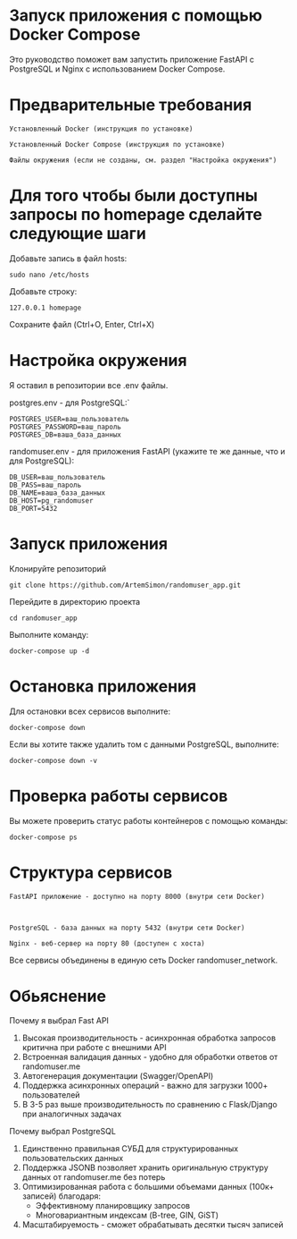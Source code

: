 # Запуск приложения с помощью Docker Compose

Это руководство поможет вам запустить приложение FastAPI с PostgreSQL и Nginx с использованием Docker Compose.

# Предварительные требования

    Установленный Docker (инструкция по установке)

    Установленный Docker Compose (инструкция по установке)

    Файлы окружения (если не созданы, см. раздел "Настройка окружения")

# Для  того чтобы были доступны запросы по homepage сделайте следующие шаги

Добавьте запись в файл hosts:

```
sudo nano /etc/hosts
```

Добавьте строку:

```
127.0.0.1 homepage
```

Сохраните файл (Ctrl+O, Enter, Ctrl+X)

# Настройка окружения

Я оставил в репозитории все .env файлы.

postgres.env - для PostgreSQL:`

```
POSTGRES_USER=ваш_пользователь
POSTGRES_PASSWORD=ваш_пароль
POSTGRES_DB=ваша_база_данных
```

randomuser.env - для приложения FastAPI (укажите те же данные, что и для PostgreSQL):

```
DB_USER=ваш_пользователь
DB_PASS=ваш_пароль
DB_NAME=ваша_база_данных
DB_HOST=pg_randomuser
DB_PORT=5432
```
# Запуск приложения

Клонируйте репозиторий

```
git clone https://github.com/ArtemSimon/randomuser_app.git
```

Перейдите в директорию проекта

```
cd randomuser_app
```

Выполните команду:

```
docker-compose up -d
```


# Остановка приложения

Для остановки всех сервисов выполните:

```
docker-compose down
```

Если вы хотите также удалить том с данными PostgreSQL, выполните:

```
docker-compose down -v
```
# Проверка работы сервисов

Вы можете проверить статус работы контейнеров с помощью команды:

```
docker-compose ps
```

# Структура сервисов

    FastAPI приложение - доступно на порту 8000 (внутри сети Docker)



    PostgreSQL - база данных на порту 5432 (внутри сети Docker)

    Nginx - веб-сервер на порту 80 (доступен с хоста)

Все сервисы объединены в единую сеть Docker randomuser_network.


# Обьяснение 

Почему я выбрал Fast API
1) Высокая производительность - асинхронная обработка запросов критична при работе с внешними API
2) Встроенная валидация данных - удобно для обработки ответов от randomuser.me
3) Автогенерация документации (Swagger/OpenAPI)
4) Поддержка асинхронных операций - важно для загрузки 1000+ пользователей
5) В 3-5 раз выше производительность по сравнению с Flask/Django при аналогичных задачах

Почему выбрал PostgreSQL
1) Единственно правильная СУБД для структурированных пользовательских данных
2) Поддержка JSONB позволяет хранить оригинальную структуру данных от randomuser.me без потерь
3) Оптимизированная работа с большими объемами данных (100к+ записей) благодаря:
    + Эффективному планировщику запросов
    + Многовариантным индексам (B-tree, GIN, GiST)
4) Масштабируемость - сможет обрабатывать десятки тысяч записей
